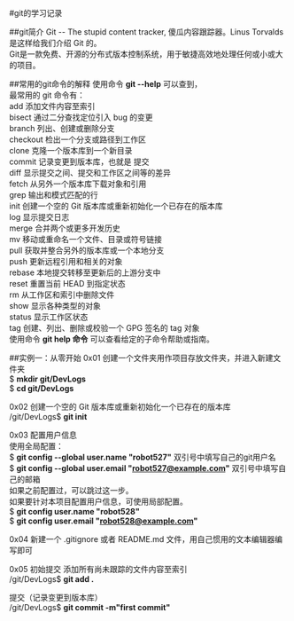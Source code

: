 #git的学习记录

##git简介
Git -- The stupid content tracker, 傻瓜内容跟踪器。Linus Torvalds 是这样给我们介绍 Git 的。  
Git是一款免费、开源的分布式版本控制系统，用于敏捷高效地处理任何或小或大的项目。

##常用的git命令的解释
使用命令 __git --help__ 可以查到，  
最常用的 git 命令有：  
    add          添加文件内容至索引  
    bisect       通过二分查找定位引入 bug 的变更  
    branch       列出、创建或删除分支  
    checkout     检出一个分支或路径到工作区  
    clone        克隆一个版本库到一个新目录  
    commit       记录变更到版本库，也就是 提交  
    diff         显示提交之间、提交和工作区之间等的差异  
    fetch        从另外一个版本库下载对象和引用  
    grep         输出和模式匹配的行  
    init         创建一个空的 Git 版本库或重新初始化一个已存在的版本库  
    log          显示提交日志  
    merge        合并两个或更多开发历史  
    mv           移动或重命名一个文件、目录或符号链接  
    pull         获取并整合另外的版本库或一个本地分支  
    push         更新远程引用和相关的对象  
    rebase       本地提交转移至更新后的上游分支中  
    reset        重置当前 HEAD 到指定状态  
    rm           从工作区和索引中删除文件  
    show         显示各种类型的对象  
    status       显示工作区状态  
    tag          创建、列出、删除或校验一个 GPG 签名的 tag 对象  
使用命令 __git help 命令__ 可以查看给定的子命令帮助或指南。

##实例一：从零开始
0x01 创建一个文件夹用作项目存放文件夹，并进入新建文件夹  
	$  __mkdir git/DevLogs__  
	$  __cd git/DevLogs__

0x02 创建一个空的 Git 版本库或重新初始化一个已存在的版本库  
	/git/DevLogs$ __git init__

0x03 配置用户信息  
使用全局配置：  
	$ __git config --global user.name "robot527"__ 双引号中填写自己的git用户名  
	$ __git config --global user.email  "robot527@example.com"__ 双引号中填写自己的邮箱  
如果之前配置过，可以跳过这一步。  
如果要针对本项目配置用户信息，可使用局部配置。  
	$ __git config  user.name "robot528"__  
	$ __git config  user.email "robot528@example.com"__ 

0x04 新建一个 .gitignore 或者 README.md 文件，用自己惯用的文本编辑器编写即可

0x05 初始提交
添加所有尚未跟踪的文件内容至索引  
	/git/DevLogs$ __git add .__

提交（记录变更到版本库）  
	/git/DevLogs$ __git commit -m"first commit"__



